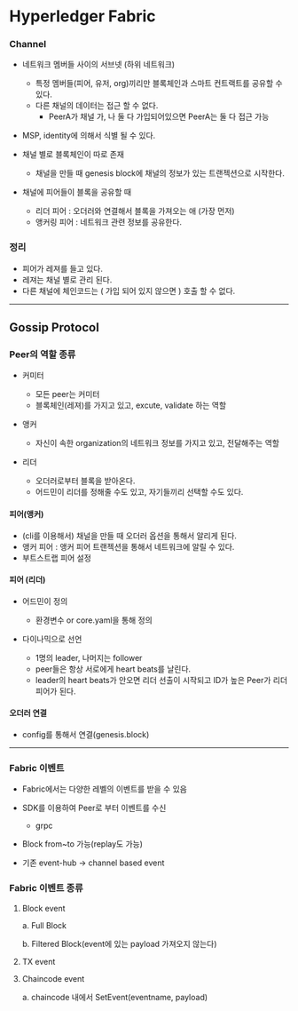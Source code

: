 # Hyperledger Fabric

### Channel

- 네트워크 멤버들 사이의 서브넷 (하위 네트워크)
  - 특정 멤버들(피어, 유저, org)끼리만 블록체인과 스마트 컨트랙트를 공유할 수 있다.
  - 다른 채널의 데이터는 접근 할 수 없다.
    - PeerA가 채널 가, 나 둘 다 가입되어있으면 PeerA는 둘 다 접근 가능

- MSP, identity에 의해서 식별 될 수 있다.
- 채널 별로 블록체인이 따로 존재
  - 채널을 만들 때  genesis block에 채널의 정보가 있는 트랜젝션으로 시작한다.

- 채널에 피어들이 블록을 공유할 때
  - 리더 피어 : 오더러와 연결해서 블록을 가져오는 애 (가장 먼저)
  - 앵커링 피어 : 네트워크 관련 정보를 공유한다.



### 정리

- 피어가 레져를 들고 있다.
- 레져는 채널 별로 관리 된다.
- 다른 채널에 체인코드는 ( 가입 되어 있지 않으면 ) 호출 할 수 없다.



----------------------------------------------------------------------------------------------------------



## Gossip Protocol

### Peer의 역할 종류

- 커미터
  - 모든 peer는 커미터
  - 블록체인(레져)를 가지고 있고, excute, validate 하는 역할

- 앵커
  - 자신이 속한 organization의 네트워크 정보를 가지고 있고, 전달해주는 역할

- 리더
  - 오더러로부터 블록을 받아온다.
  - 어드민이 리더를 정해줄 수도 있고, 자기들끼리 선택할 수도 있다.



#### 피어(앵커)

- (cli를 이용해서) 채널을 만들 때 오더러 옵션을 통해서 알리게 된다.
- 앵커 피어 : 앵커 피어 트랜젝션을 통해서 네트워크에 알릴 수 있다.
- 부트스트랩 피어 설정

#### 피어 (리더)

- 어드민이 정의
  - 환경변수 or core.yaml을 통해 정의

- 다이나믹으로 선언
  - 1명의 leader, 나머지는 follower
  - peer들은 항상 서로에게 heart beats를 날린다.
  - leader의 heart beats가 안오면 리더 선출이 시작되고 ID가 높은 Peer가 리더 피어가 된다.

#### 오더러 연결

- config를 통해서 연결(genesis.block)



-----------------------------------------------------------------------------------------------



### Fabric 이벤트

- Fabric에서는 다양한 레벨의 이벤트를 받을 수 있음
- SDK를 이용하여 Peer로 부터 이벤트를 수신
  - grpc

- Block from~to 가능(replay도 가능)
- 기존 event-hub -> channel based event

### Fabric 이벤트 종류

1. Block event

   a. Full Block

   b. Filtered Block(event에 있는 payload 가져오지 않는다)

2. TX event

3. Chaincode event

   a. chaincode 내에서 SetEvent(eventname, payload)